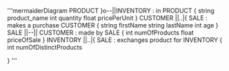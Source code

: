 

'''mermaiderDiagram
  PRODUCT }o--||INVENTORY : in
  PRODUCT {
    string product_name
    int quantity
    float pricePerUnit
  }
  CUSTOMER ||..|{ SALE : makes a purchase
  CUSTOMER {
    string firstName
    string lastName
    int age
  }
  SALE ||--|| CUSTOMER : made by
  SALE {
    int numOfProducts
    float priceOfSale
  }
  INVENTORY ||..|{ SALE : exchanges product for
  INVENTORY {
    int numOfDistinctProducts
    
  }
'''
